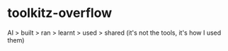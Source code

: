 # toolkitz-overflow
AI > built > ran > learnt > used > shared (it's not the tools, it's how I used them)
